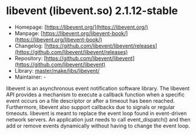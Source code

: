 # libevent (libevent.so) 2.1.12-stable
 - Homepage: [https://libevent.org/](https://libevent.org/)
 - Manpage: [https://libevent.org/libevent-book/](https://libevent.org/libevent-book/)
 - Changelog: [https://github.com/libevent/libevent/releases](https://github.com/libevent/libevent/releases)
 - Repository: [https://github.com/libevent/libevent](https://github.com/libevent/libevent)
 - Library: [master/make/libs/libevent/](https://github.com/Freetz-NG/freetz-ng/tree/master/make/libs/libevent/)
 - Maintainer: -

libevent is an asynchronous event notification software library. The libevent API provides a mechanism to execute a callback function when a specific event occurs on a file descriptor or after a timeout has been reached. Furthermore, libevent also support callbacks due to signals or regular timeouts. libevent is meant to replace the event loop found in event-driven network servers. An application just needs to call event_dispatch() and then add or remove events dynamically without having to change the event loop.
